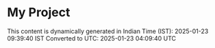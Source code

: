 # My Project

This content is dynamically generated in Indian Time (IST): 2025-01-23 09:39:40 IST
Converted to UTC: 2025-01-23 04:09:40 UTC
